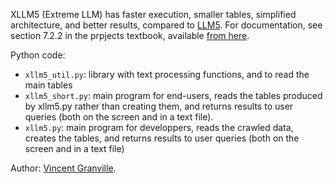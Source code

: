 XLLM5 (Extreme LLM) has faster execution, smaller tables, simplified architecture, and better results, compared to <a href="https://github.com/VincentGranville/Large-Language-Models/tree/main/llm5">LLM5</a>. For documentation, see section 7.2.2 in the prpjects textbook, available <a href="https://mltblog.com/3SXkLNn">from here</a>. 

Python code:
<ul>
  <li><code>xllm5_util.py</code>: library with text processing functions, and to read the main tables</li>
  <li><code>xllm5_short.py</code>: main program for end-users, reads the tables produced by xllm5.py rather than creating them, and returns results to user queries (both on the screen and in a text file). </li>
  <li><code>xllm5.py</code>: main program for developpers, reads the crawled data, creates the tables, and returns results to user queries (both on the screen and in a text file)</li>
</ul>

Author: <a href="https://mltechniques.com/author/">Vincent Granville</a>. 
